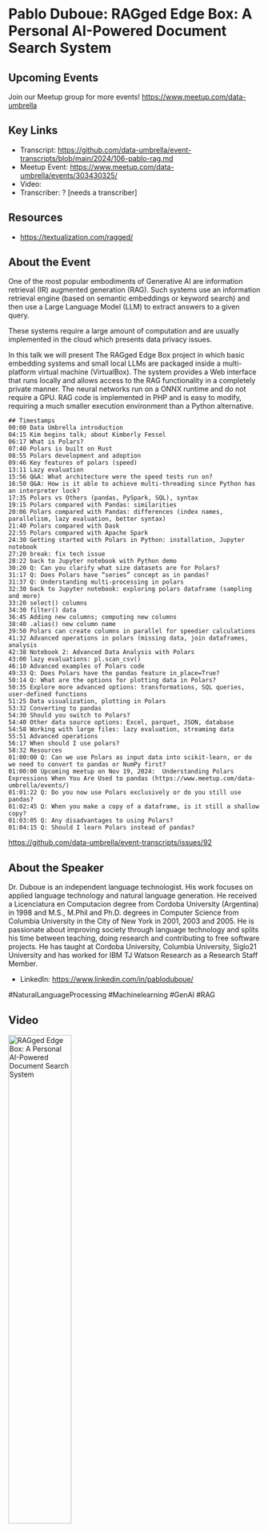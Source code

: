 # Pablo Duboue: RAGged Edge Box: A Personal AI-Powered Document Search System

## Upcoming Events
Join our Meetup group for more events!
https://www.meetup.com/data-umbrella

## Key Links
- Transcript: https://github.com/data-umbrella/event-transcripts/blob/main/2024/106-pablo-rag.md
- Meetup Event: https://www.meetup.com/data-umbrella/events/303430325/
- Video: 
- Transcriber:  ? [needs a transcriber]

## Resources
- https://textualization.com/ragged/

## About the Event
One of the most popular embodiments of Generative AI are information retrieval (IR) augmented generation (RAG). Such systems use an information retrieval engine (based on semantic embeddings or keyword search) and then use a Large Language Model (LLM) to extract answers to a given query.

These systems require a large amount of computation and are usually implemented in the cloud which presents data privacy issues.

In this talk we will present The RAGged Edge Box project in which basic embedding systems and small local LLMs are packaged inside a multi-platform virtual machine (VirtualBox). The system provides a Web interface that runs locally and allows access to the RAG functionality in a completely private manner. The neural networks run on a ONNX runtime and do not require a GPU. RAG code is implemented in PHP and is easy to modify, requiring a much smaller execution environment than a Python alternative.
```
## Timestamps
00:00 Data Umbrella introduction
04:15 Kim begins talk; about Kimberly Fessel
06:17 What is Polars?
07:40 Polars is built on Rust
08:55 Polars development and adoption
09:46 Key features of polars (speed)
13:11 Lazy evaluation
15:56 Q&A: What architecture were the speed tests run on?
16:50 Q&A: How is it able to achieve multi-threading since Python has an interpreter lock?
17:35 Polars vs Others (pandas, PySpark, SQL), syntax
19:15 Polars compared with Pandas: similarities
20:06 Polars compared with Pandas: differences (index names, parallelism, lazy evaluation, better syntax)
21:40 Polars compared with Dask
22:55 Polars compared with Apache Spark
24:30 Getting started with Polars in Python: installation, Jupyter notebook
27:20 break: fix tech issue
28:22 back to Jupyter notebook with Python demo
30:20 Q: Can you clarify what size datasets are for Polars?
31:17 Q: Does Polars have “series” concept as in pandas?
31:37 Q: Understanding multi-processing in polars
32:30 back to Jupyter notebook: exploring polars dataframe (sampling and more)
33:20 select() columns
34:30 filter() data
36:45 Adding new columns; computing new columns
38:40 .alias() new column name
39:50 Polars can create columns in parallel for speedier calculations
41:32 Advanced operations in polars (missing data, join dataframes, analysis
42:38 Notebook 2: Advanced Data Analysis with Polars
43:00 lazy evaluations: pl.scan_csv()
46:10 Advanced examples of Polars code
49:33 Q: Does Polars have the pandas feature in_place=True?
50:14 Q: What are the options for plotting data in Polars?
50:35 Explore more advanced options: transformations, SQL queries, user-defined functions
51:25 Data visualization, plotting in Polars
53:32 Converting to pandas
54:30 Should you switch to Polars?
54:40 Other data source options: Excel, parquet, JSON, database
54:58 Working with large files: lazy evaluation, streaming data
55:51 Advanced operations
56:17 When should I use polars?
58:32 Resources
01:00:00 Q: Can we use Polars as input data into scikit-learn, or do we need to convert to pandas or NumPy first?
01:00:00 Upcoming meetup on Nov 19, 2024:  Understanding Polars Expressions When You Are Used to pandas (https://www.meetup.com/data-umbrella/events/)
01:01:22 Q: Do you now use Polars exclusively or do you still use pandas?
01:02:45 Q: When you make a copy of a dataframe, is it still a shallow copy?
01:03:05 Q: Any disadvantages to using Polars?
01:04:15 Q: Should I learn Polars instead of pandas?
```
https://github.com/data-umbrella/event-transcripts/issues/92


## About the Speaker
Dr. Duboue is an independent language technologist. His work focuses on applied language technology and natural language generation. He received a Licenciatura en Computacion degree from Cordoba University (Argentina) in 1998 and M.S., M.Phil and Ph.D. degrees in Computer Science from Columbia University in the City of New York in 2001, 2003 and 2005. He is passionate about improving society through language technology and splits his time between teaching, doing research and contributing to free software projects. He has taught at Cordoba University, Columbia University, Siglo21 University and has worked for IBM TJ Watson Research as a Research Staff Member.

- LinkedIn: https://www.linkedin.com/in/pabloduboue/

#NaturalLanguageProcessing #Machinelearning #GenAI #RAG


## Video
<a href="http://www.youtube.com/watch?feature=player_embedded&v=5V_MvnwTVwc" target="_blank"><img src="http://img.youtube.com/vi/5V_MvnwTVwc/0.jpg"
alt="RAGged Edge Box: A Personal AI-Powered Document Search System" width="50%" /></a>

## Transcript
